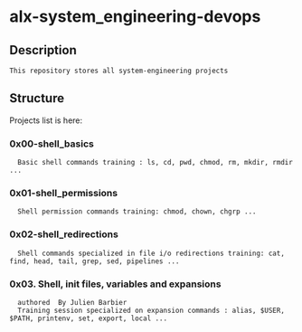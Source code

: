 # alx-system_engineering-devops

## Description
    This repository stores all system-engineering projects
    
## Structure
   Projects list is here:
   
   ### 0x00-shell_basics
      Basic shell commands training : ls, cd, pwd, chmod, rm, mkdir, rmdir ...
   ### 0x01-shell_permissions
      Shell permission commands training: chmod, chown, chgrp ...
   ### 0x02-shell_redirections
      Shell commands specialized in file i/o redirections training: cat, find, head, tail, grep, sed, pipelines ...
   ### 0x03. Shell, init files, variables and expansions
      authored  By Julien Barbier
      Training session specialized on expansion commands : alias, $USER, $PATH, printenv, set, export, local ... 
